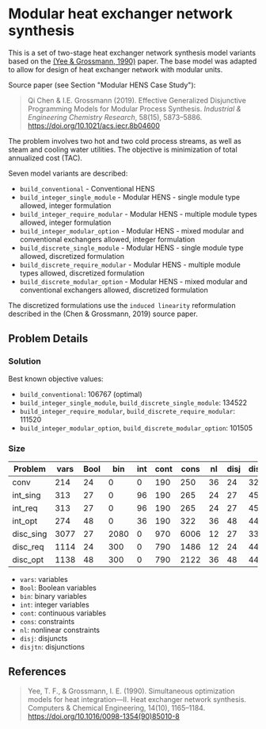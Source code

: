 # Modular heat exchanger network synthesis

This is a set of two-stage heat exchanger network synthesis model variants based on the [(Yee & Grossmann, 1990)](#references) paper.
The base model was adapted to allow for design of heat exchanger network with modular units.

Source paper (see Section "Modular HENS Case Study"):

> Qi Chen & I.E. Grossmann (2019). Effective Generalized Disjunctive Programming Models for Modular Process Synthesis. *Industrial & Engineering Chemistry Research*, 58(15), 5873–5886. https://doi.org/10.1021/acs.iecr.8b04600

The problem involves two hot and two cold process streams, as well as steam and cooling water utilities.
The objective is minimization of total annualized cost (TAC).

Seven model variants are described:

- ``build_conventional`` - Conventional HENS
- ``build_integer_single_module`` - Modular HENS - single module type allowed, integer formulation
- ``build_integer_require_modular`` - Modular HENS - multiple module types allowed, integer formulation
- ``build_integer_modular_option`` - Modular HENS - mixed modular and conventional exchangers allowed, integer formulation
- ``build_discrete_single_module`` - Modular HENS - single module type allowed, discretized formulation
- ``build_discrete_require_modular`` - Modular HENS - multiple module types allowed, discretized formulation
- ``build_discrete_modular_option`` - Modular HENS - mixed modular and conventional exchangers allowed, discretized formulation

The discretized formulations use the ``induced linearity`` reformulation described in the (Chen & Grossmann, 2019) source paper.

## Problem Details

### Solution

Best known objective values:
- ``build_conventional``: 106767 (optimal)
- ``build_integer_single_module``, ``build_discrete_single_module``: 134522
- ``build_integer_require_modular``, ``build_discrete_require_modular``: 111520
- ``build_integer_modular_option``, ``build_discrete_modular_option``: 101505

### Size

| Problem   | vars | Bool | bin | int | cont | cons | nl | disj | disjtn |
|-----------|------|------|-----|-----|------|------|----|------|--------|
| conv      | 214  | 24   | 0   | 0   | 190  | 250  | 36 | 24   | 32     |
| int_sing  | 313  | 27   | 0   | 96  | 190 | 265  |  24  |  27  |       45 |
| int_req | 313 | 27 | 0 | 96 | 190 | 265 | 24 | 27 | 45 |
| int_opt | 274 | 48 | 0 | 36 | 190 | 322 | 36 | 48 | 44 |
| disc_sing | 3077 | 27 | 2080 | 0 | 970 | 6006 | 12 | 27 | 33 |
| disc_req | 1114 | 24 | 300 | 0 | 790 | 1486 | 12 | 24 | 44 |
| disc_opt | 1138 | 48 | 300 | 0 | 790 | 2122 | 36 | 48 | 44 |

- ``vars``: variables
- ``Bool``: Boolean variables
- ``bin``: binary variables
- ``int``: integer variables
- ``cont``: continuous variables
- ``cons``: constraints
- ``nl``: nonlinear constraints
- ``disj``: disjuncts
- ``disjtn``: disjunctions

## References

> Yee, T. F., & Grossmann, I. E. (1990). Simultaneous optimization models for heat integration—II. Heat exchanger network synthesis. Computers & Chemical Engineering, 14(10), 1165–1184. https://doi.org/10.1016/0098-1354(90)85010-8

